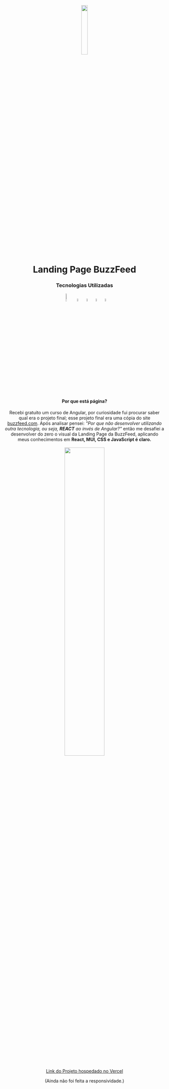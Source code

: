 <div align="center">
  <img src="https://download.logo.wine/logo/BuzzFeed/BuzzFeed-Logo.wine.png" width="20%"/> 
  <h1>Landing Page BuzzFeed</h1>

<div align="center">
  <h3>Tecnologias Utilizadas</h3>
  <img src="https://cdn.jsdelivr.net/gh/devicons/devicon/icons/react/react-original-wordmark.svg" width="8%"/>
  <img src="https://cdn.jsdelivr.net/gh/devicons/devicon/icons/javascript/javascript-original.svg" width="5%"/>
  <img src="https://cdn.jsdelivr.net/gh/devicons/devicon/icons/css3/css3-original.svg" width="5%"/>
  <img src="https://cdn.jsdelivr.net/gh/devicons/devicon/icons/materialui/materialui-original.svg" width="5%"/>
  <img src="https://cdn.jsdelivr.net/gh/devicons/devicon/icons/git/git-original.svg" width="5%"/>
</div>

  <h4>Por que está página?</h4>
Recebi gratuito um curso de Angular, por curiosidade fui procurar saber qual era o projeto final; 
  esse projeto final era uma cópia do site <a href="https://buzzfeed.com.br/">buzzfeed.com</a>. 
  Após analisar pensei: <i>"Por que não desenvolver utilizando outra tecnologia, 
  ou seja, <strong>REACT</strong> ao invés de Angular?"</i> então me desafiei a desenvolver do zero o visual da Landing 
  Page da BuzzFeed, aplicando meus conhecimentos 
  em <strong>React, MUI, CSS e JavaScript é claro.</strong>
  <br>
  <br>

<img src="https://www.imagemhost.com.br/images/2022/12/18/final.png" height="50%"/>

<a href="buzz-feed-react-copy-2i248mw14-plfmoura.vercel.app">Link do Projeto hospedado no Vercel</a>

(Ainda não foi feita a responsividade.)
</div>
